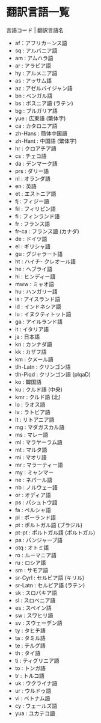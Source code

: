 # 翻訳言語一覧

言語コード | 翻訳言語名

- af：アフリカーンス語 
- sq : アルバニア語
- am : アムハラ語
- ar : アラビア語
- hy : アルメニア語
- as : アッサム語
- az : アゼルバイジャン語
- bn : ベンガル語
- bs : ボスニア語 (ラテン)
- bg : ブルガリア語
- yue : 広東語 (繁体字)
- ca : カタロニア語
- zh-Hans : 簡体中国語
- zh-Hant : 中国語 (繁体字)
- hr : クロアチア語
- cs : チェコ語
- da : デンマーク語
- prs : ダリー語
- nl : オランダ語
- en : 英語
- et : エストニア語
- fj : フィジー語
- fil : フィリピン語
- fi : フィンランド語
- fr : フランス語
- fr-ca : フランス語 (カナダ)
- de : ドイツ語
- el : ギリシャ語
- gu : グジャラート語
- ht : ハイチ- クレオール語
- he : ヘブライ語
- hi : ヒンディー語
- mww : ミャオ語
- hu : ハンガリー語
- is : アイスランド語
- id : インドネシア語
- iu : イヌクティトット語
- ga : アイルランド語
- it : イタリア語
- ja : 日本語
- kn : カンナダ語
- kk : カザフ語
- km : クメール語
- tlh-Latn : クリンゴン語
- tlh-Piqd : クリンゴン語 (plqaD)
- ko : 韓国語
- ku : クルド語 (中央)
- kmr : クルド語 (北)
- lo : ラオス語
- lv : ラトビア語
- lt : リトアニア語
- mg : マダガスカル語
- ms : マレー語
- ml : マラヤーラム語
- mt : マルタ語
- mi : マオリ語
- mr : マラーティー語
- my : ミャンマー
- ne : ネパール語
- nb : ノルウェー語
- or : オディア語
- ps : パシュトウ語
- fa : ペルシャ語
- pl : ポーランド語
- pt : ポルトガル語 (ブラジル)
- pt-pt : ポルトガル語 (ポルトガル)
- pa : パンジャーブ語
- otq : オトミ語
- ro : ルーマニア語
- ru : ロシア語
- sm : サモア語
- sr-Cyrl : セルビア語 (キリル)
- sr-Latn : セルビア語 (ラテン)
- sk : スロバキア語
- sl : スロベニア語
- es : スペイン語
- sw : スワヒリ語
- sv : スウェーデン語
- ty : タヒチ語
- ta : タミル語
- te : テルグ語
- th : タイ語
- ti : ティグリニア語
- to : トンガ語
- tr : トルコ語
- uk : ウクライナ語
- ur : ウルドゥ語
- vi : ベトナム語
- cy : ウェールズ語
- yua : ユカテコ語